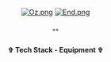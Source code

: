 <div align="center"> 
  
[![Oz.png](https://i.postimg.cc/13C4DpQr/Oz.png)](https://postimg.cc/HrMpg8jr)
[![End.png](https://i.postimg.cc/FR6dy0XL/End.png)](https://postimg.cc/bDQw8DJy)



<h3 align="center">  </h3>
<p align="center"> "" </p>
<p align="center">  </p>








<h4 align="center"> ✞ Tech Stack - Equipment ✞ </h4>
<p align="center">
  <a href="https://skillicons.dev%22%3E/
    <img src="https://skillicons.dev/icons?i=discord,unity,godot&perline=14" />

  </a>
</p>
</div>
